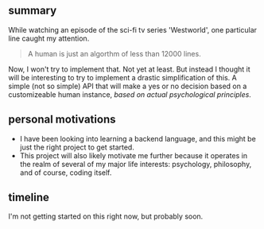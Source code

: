 
## summary

While watching an episode of the sci-fi tv series 'Westworld', one particular line caught my attention.

> A human is just an algorthm of less than 12000 lines.

Now, I won't try to implement that. Not yet at least. But instead I thought it will be interesting to try to implement a drastic simplification of this. A simple (not so simple) API that will make a yes or no decision based on a customizeable human instance, *based on actual psychological principles*.

## personal motivations

* I have been looking into learning a backend language, and this might be just the right project to get started. 
* This project will also likely motivate me further because it operates in the realm of several of my major life interests: psychology, philosophy, and of course, coding itself. 

## timeline

I'm not getting started on this right now, but probably soon. 
